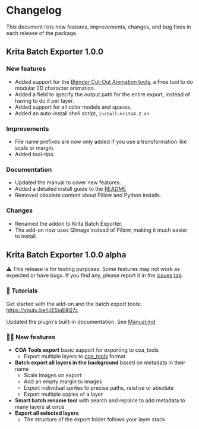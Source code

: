 # Changelog

This document lists new features, improvements, changes, and bug fixes in each release of the package.

## Krita Batch Exporter 1.0.0

### New features

- Added support for the [Blender Cut-Out Animation tools](https://github.com/ndee85/coa_tools), a Free tool to do modular 2D character animation.
- Added a field to specify the output path for the entire export, instead of having to do it per layer.
- Added support for all color models and spaces.
- Added an auto-install shell script, `install-krita4.2.sh`

### Improvements

- File name prefixes are now only added if you use a transformation like scale or margin.
- Added tool-tips.

### Documentation

- Updated the manual to cover new features.
- Added a detailed install guide to the [README](https://github.com/GDQuest/krita-batch-exporter)
- Removed obsolete content about Pillow and Python installs.

### Changes

- Renamed the addon to Krita Batch Exporter.
- The add-on now uses QImage instead of Pillow, making it much easier to install.

## Krita Batch Exporter 1.0.0 alpha

⚠ This release is for testing purposes. Some features may not work as expected or have bugs. If you find any, please report it in the [issues tab](https://github.com/GDQuest/krita-batch-exporter/issues).

### 📘 Tutorials

Get started with the add-on and the batch export tools: https://youtu.be/jJE5iqE8Q7c

Updated the plugin's built-in documentation. See [Manual.md](https://github.com/GDquest/krita-batch-exporter/blob/master/gdquest_art_tools/Manual.md)

### 🎥🕺 New features

- **COA Tools export** basic support for exporting to coa_tools
  - Export multiple layers to [coa_tools](https://github.com/ndee85/coa_tools) format
- **Batch export all layers in the background** based on metadata in their name
  - Scale images on export
  - Add an empty margin to images
  - Export individual sprites to precise paths, relative or absolute
  - Export multiple copies of a layer
- **Smart batch rename tool** with search and replace to add metadata to many layers at once
- **Export all selected layers**
  - The structure of the export folder follows your layer stack
